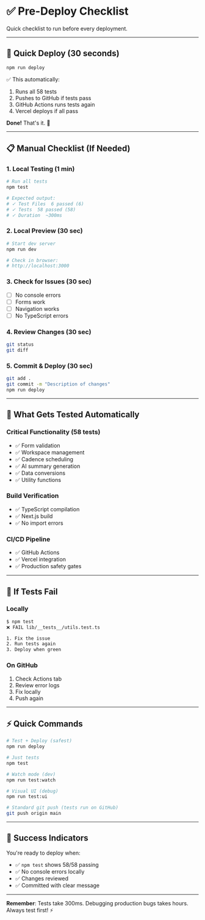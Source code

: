# ✅ Pre-Deploy Checklist

Quick checklist to run before every deployment.

---

## 🚀 Quick Deploy (30 seconds)

```bash
npm run deploy
```

✅ This automatically:
1. Runs all 58 tests
2. Pushes to GitHub if tests pass
3. GitHub Actions runs tests again
4. Vercel deploys if all pass

**Done!** That's it. 🎉

---

## 📋 Manual Checklist (If Needed)

### 1. Local Testing (1 min)
```bash
# Run all tests
npm test

# Expected output:
# ✓ Test Files  6 passed (6)
# ✓ Tests  58 passed (58)
# ✓ Duration  ~300ms
```

### 2. Local Preview (30 sec)
```bash
# Start dev server
npm run dev

# Check in browser:
# http://localhost:3000
```

### 3. Check for Issues (30 sec)
- [ ] No console errors
- [ ] Forms work
- [ ] Navigation works
- [ ] No TypeScript errors

### 4. Review Changes (30 sec)
```bash
git status
git diff
```

### 5. Commit & Deploy (30 sec)
```bash
git add .
git commit -m "Description of changes"
npm run deploy
```

---

## 🎯 What Gets Tested Automatically

### Critical Functionality (58 tests)
- ✅ Form validation
- ✅ Workspace management
- ✅ Cadence scheduling
- ✅ AI summary generation
- ✅ Data conversions
- ✅ Utility functions

### Build Verification
- ✅ TypeScript compilation
- ✅ Next.js build
- ✅ No import errors

### CI/CD Pipeline
- ✅ GitHub Actions
- ✅ Vercel integration
- ✅ Production safety gates

---

## 🚨 If Tests Fail

### Locally
```bash
$ npm test
❌ FAIL lib/__tests__/utils.test.ts

1. Fix the issue
2. Run tests again
3. Deploy when green
```

### On GitHub
1. Check Actions tab
2. Review error logs
3. Fix locally
4. Push again

---

## ⚡ Quick Commands

```bash
# Test + Deploy (safest)
npm run deploy

# Just tests
npm test

# Watch mode (dev)
npm run test:watch

# Visual UI (debug)
npm run test:ui

# Standard git push (tests run on GitHub)
git push origin main
```

---

## 🎉 Success Indicators

You're ready to deploy when:
- ✅ `npm test` shows 58/58 passing
- ✅ No console errors locally
- ✅ Changes reviewed
- ✅ Committed with clear message

---

**Remember**: Tests take 300ms. Debugging production bugs takes hours. Always test first! ⚡

